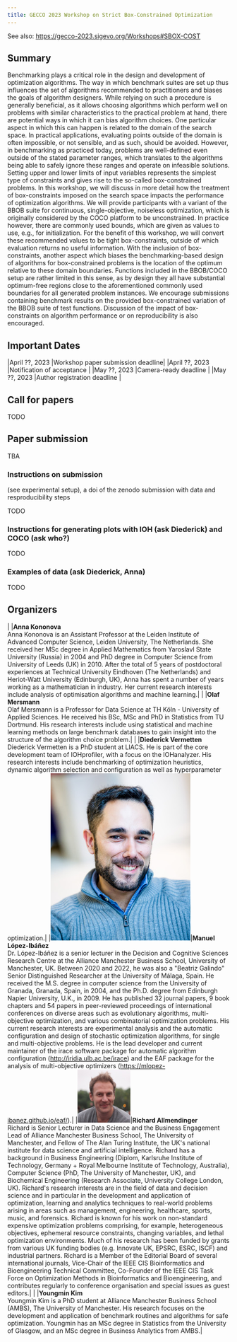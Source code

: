 ```yaml
---
title: GECCO 2023 Workshop on Strict Box-Constrained Optimization
---
```


See also: <https://gecco-2023.sigevo.org/Workshops#SBOX-COST>

## Summary

Benchmarking plays a critical role in the design and development of optimization algorithms. The way in which benchmark suites are set up thus influences the set of algorithms recommended to practitioners and biases the goals of algorithm designers. While relying on such a procedure is generally beneficial, as it allows choosing algorithms which perform well on problems with similar characteristics to the practical problem at hand, there are potential ways in which it can bias algorithm choices. One particular aspect in which this can happen is related to the domain of the search space. In practical applications, evaluating points outside of the domain is often impossible, or not sensible, and as such, should be avoided. However, in benchmarking as practiced today, problems are well-defined even outside of the stated parameter ranges, which translates to the algorithms being able to safely ignore these ranges and operate on infeasible solutions.
Setting upper and lower limits of input variables represents the simplest type of constraints and gives rise to the so-called box-constrained problems. In this workshop, we will discuss in more detail how the treatment of box-constraints imposed on the search space impacts the performance of optimization algorithms. We will provide participants with a variant of the BBOB suite for continuous, single-objective, noiseless optimization, which is originally considered by the COCO platform to be unconstrained. In practice however, there are commonly used bounds, which are given as values to use, e.g., for initialization. For the benefit of this workshop, we will convert these recommended values to be tight box-constraints, outside of which evaluation returns no useful information.
With the inclusion of box-constraints, another aspect which biases the benchmarking-based design of algorithms for box-constrained problems is the location of the optimum relative to these domain boundaries. Functions included in the BBOB/COCO setup are rather limited in this sense, as by design they all have substantial optimum-free regions close to the aforementioned commonly used boundaries for all generated problem instances.
We encourage submissions containing benchmark results on the provided box-constrained variation of the BBOB suite of test functions. Discussion of the impact of box-constraints on algorithm performance or on reproducibility is also encouraged.

## Important Dates ##

|April ??, 2023  |Workshop paper submission deadline|
|April ??, 2023  |Notification of acceptance        |
|May ??, 2023    |Camera-ready deadline             |
|May ??, 2023    |Author registration deadline      |

## Call for papers

TODO

## Paper submission

TBA

### Instructions on submission

(see experimental setup), a doi of the zenodo submission with
data and resproducibility steps

TODO

### Instructions for generating plots with IOH (ask Diederick) and COCO (ask who?)

TODO

### Examples of data (ask Diederick, Anna)

TODO

## Organizers

| |**Anna Kononova**<br>Anna Kononova is an Assistant Professor at the Leiden Institute of Advanced Computer Science, Leiden University, The Netherlands. She received her MSc degree in Applied Mathematics from Yaroslavl State University (Russia) in 2004 and PhD degree in Computer Science from University of Leeds (UK) in 2010. After the total of 5 years of postdoctoral experiences at Technical University Eindhoven (The Netherlands) and Heriot-Watt University (Edinburgh, UK), Anna has spent a number of years working as a mathematician in industry. Her current research interests include analysis of optimisation algorithms and machine learning.|
| |**Olaf Mersmann**<br>Olaf Mersmann is a Professor for Data Science at TH Köln - University of Applied Sciences. He received his BSc, MSc and PhD in Statistics from TU Dortmund. His research interests include using statistical and machine learning methods on large benchmark databases to gain insight into the structure of the algorithm choice problem.|
| |**Diederick Vermetten**<br>Diederick Vermetten is a PhD student at LIACS. He is part of the core development team of IOHprofiler, with a focus on the IOHanalyzer. His research interests include benchmarking of optimization heuristics, dynamic algorithm selection and configuration as well as hyperparameter optimization.|
|![](/assets/fig/lopezibanez-small.jpg)|**Manuel López-Ibáñez**<br>Dr. López-Ibáñez is a senior lecturer in the Decision and Cognitive Sciences Research Centre at the Alliance Manchester Business School, University of Manchester, UK. Between 2020 and 2022, he was also a "Beatriz Galindo" Senior Distinguished Researcher at the University of Málaga, Spain. He received the M.S. degree in computer science from the University of Granada, Granada, Spain, in 2004, and the Ph.D. degree from Edinburgh Napier University, U.K., in 2009. He has published 32 journal papers, 9 book chapters and 54 papers in peer-reviewed proceedings of international conferences on diverse areas such as evolutionary algorithms, multi-objective optimization, and various combinatorial optimization problems. His current research interests are experimental analysis and the automatic configuration and design of stochastic optimization algorithms, for single and multi-objective problems. He is the lead developer and current maintainer of the irace software package for automatic algorithm configuration (http://iridia.ulb.ac.be/irace) and the EAF package for the analysis of multi-objective optimizers (https://mlopez-ibanez.github.io/eaf/).|
|![](/assets/fig/allmendiger.jpg)|**Richard Allmendinger**<br>Richard is Senior Lecturer in Data Science and the Business Engagement Lead of Alliance Manchester Business School, The University of Manchester, and Fellow of The Alan Turing Institute, the UK's national institute for data science and artificial intelligence. Richard has a background in Business Engineering (Diplom, Karlsruhe Institute of Technology, Germany + Royal Melbourne Institute of Technology, Australia), Computer Science (PhD, The University of Manchester, UK), and Biochemical Engineering (Research Associate, University College London, UK). Richard's research interests are in the field of data and decision science and in particular in the development and application of optimization, learning and analytics techniques to real-world problems arising in areas such as management, engineering, healthcare, sports, music, and forensics. Richard is known for his work on non-standard expensive optimization problems comprising, for example, heterogeneous objectives, ephemeral resource constraints, changing variables, and lethal optimization environments. Much of his research has been funded by grants from various UK funding bodies (e.g. Innovate UK, EPSRC, ESRC, ISCF) and industrial partners. Richard is a Member of the Editorial Board of several international journals, Vice-Chair of the IEEE CIS Bioinformatics and Bioengineering Technical Committee, Co-Founder of the IEEE CIS Task Force on Optimization Methods in Bioinformatics and Bioengineering, and contributes regularly to conference organisation and special issues as guest editors.|
| |**Youngmin Kim**<br>Youngmin Kim is a PhD student at Alliance Manchester Business School (AMBS), The University of Manchester. His research focuses on the development and application of benchmark routines and algorithms for safe optimization. Youngmin has an MSc degree in Statistics from the University of Glasgow, and an MSc degree in Business Analytics from AMBS.|

